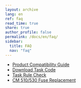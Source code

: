 ```yaml
---
layout: archive
lang: en
ref: faq
read_time: true
share: true
author_profile: false
permalink: /docs/en/faq/
sidebar:
  title: FAQ
  nav: "faq"
---
```


- [Product Compatibility Guide](/docs/en/parts/controller/controller_compatibility/)
- [Download Task Code](/docs/en/software/rplus1/task/getting_started/#program-download)
- [Task Rule Check](/docs/en/software/rplus1/task/task_misc/#rule-check)
- [CM 510/530 Fuse Replacement](/docs/en/faq/cm_510_530_fuse/)
